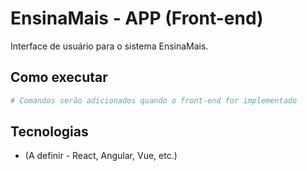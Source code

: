 # EnsinaMais - APP (Front-end)

Interface de usuário para o sistema EnsinaMais.

## Como executar

```bash
# Comandos serão adicionados quando o front-end for implementado
```

## Tecnologias

- (A definir - React, Angular, Vue, etc.)
